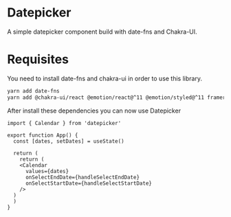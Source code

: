 # Datepicker

A simple datepicker component build with date-fns and Chakra-UI.

# Requisites

You need to install date-fns and chakra-ui in order to use this library.

```bash
yarn add date-fns
yarn add @chakra-ui/react @emotion/react@^11 @emotion/styled@^11 framer-motion@^4
```

After install these dependencies you can now use Datepicker

```tsx
import { Calendar } from 'datepicker'

export function App() {
  const [dates, setDates] = useState()

  return (
    return (
    <Calendar
      values={dates}
      onSelectEndDate={handleSelectEndDate}
      onSelectStartDate={handleSelectStartDate}
    />
  )
  )
}
```
